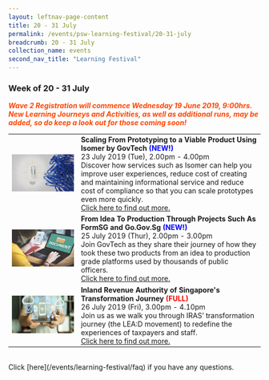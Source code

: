 ```yaml
---
layout: leftnav-page-content
title: 20 - 31 July
permalink: /events/psw-learning-festival/20-31-july
breadcrumb: 20 - 31 July
collection_name: events
second_nav_title: "Learning Festival"
---
```


<!-- 
---
layout: simple-page
title: learning festival
permalink: /learning-festival/20-31-july
breadcrumb: Learning Festival
---
-->
### Week of 20 - 31 July

<font color="orangered"><i><b>Wave 2 Registration will commence Wednesday 19 June 2019, 9:00hrs. New Learning Journeys and Activities, as well as additional runs, may be added, so do keep a look out for those coming soon!</b></i></font>

<table>
<tr>
    <td>
      <a href="/events/learning-journeys/event-details/LA_Isomer"> <img src="/images/Innovate1.jpg" /></a>
    </td>
    <td>
      <b>Scaling From Prototyping to a Viable Product Using Isomer by GovTech<font color="blue"> (NEW!)</font></b>
      <br>23 July 2019 (Tue), 2.00pm - 4.00pm
      <br>Discover how services such as Isomer can help you improve user experiences, reduce cost of creating and maintaining informational service and reduce cost of compliance so that you can scale prototypes even more quickly.
      <br><a href="/events/learning-journeys/event-details/LA_Isomer">Click here to find out more.</a>
    </td>
  </tr>
 <tr>
    <td>
      <a href="/events/learning-journeys/event-details/LA_FromIdeaToProductionThroughProjects"> <img src="/images/Digital2.jpg" /></a>
    </td>
    <td>
      <b>From Idea To Production Through Projects Such As FormSG and Go.Gov.Sg<font color="blue"> (NEW!) </font></b>
      <br>25 July 2019 (Thur), 2.00pm - 3.00pm
      <br> Join GovTech as they share their journey of how they took these two products from an idea to production grade platforms used by thousands of public officers.
      <br><a href="/events/learning-journeys/event-details/LA_FromIdeaToProductionThroughProjects">Click here to find out more.</a>
    </td>
  </tr> <tr>
    <td>
      <a href="/events/learning-journeys/event-details/LA_IRASTransformation"> <img src="/images/Digital1.jpeg" /></a>
    </td>
    <td>
      <b>Inland Revenue Authority of Singapore's Transformation Journey<font color="red"> (FULL) </font></b>
      <br>26 July 2019 (Fri), 3.00pm - 4.10pm
      <br>Join us as we walk you through IRAS’ transformation journey (the LEA:D movement) to redefine the experiences of taxpayers and staff. 
      <br><a href="/events/learning-journeys/event-details/LA_IRASTransformation">Click here to find out more.</a>
    </td>
  </tr>
</table>
<br> Click [here](/events/learning-festival/faq) if you have any questions. 
